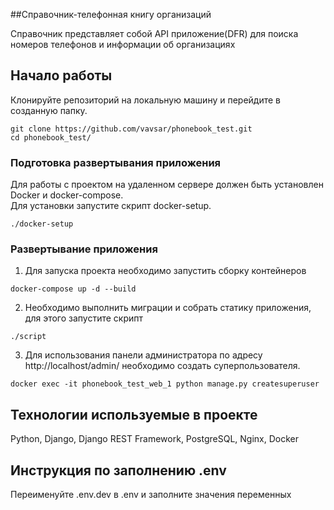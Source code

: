 ##Справочник-телефонная книгу организаций  
  
Справочник представляет собой API приложение(DFR) для поиска номеров телефонов и информации об организациях  

## Начало работы

Клонируйте репозиторий на локальную машину и перейдите в созданную папку.
```
git clone https://github.com/vavsar/phonebook_test.git
cd phonebook_test/
```

### Подготовка развертывания приложения

Для работы с проектом на удаленном сервере должен быть установлен Docker и docker-compose.  
Для установки запустите скрипт docker-setup.
```
./docker-setup
```

### Развертывание приложения
1. Для запуска проекта необходимо запустить сборку контейнеров
```
docker-compose up -d --build
```
2. Необходимо выполнить миграции и собрать статику приложения, для этого запустите скрипт
```
./script
```
3. Для использования панели администратора по адресу http://localhost/admin/ необходимо создать суперпользователя.
```
docker exec -it phonebook_test_web_1 python manage.py createsuperuser
```

## Технологии используемые в проекте
Python, Django, Django REST Framework, PostgreSQL, Nginx, Docker

## Инструкция по заполнению .env
Переименуйте .env.dev в .env и заполните значения переменных  
